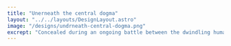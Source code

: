 ```yaml
---
title: "Unerneath the central dogma"
layout: "../../layouts/DesignLayout.astro"
image: "/designs/undrneath-central-dogma.png"
excrept: "Concealed during an ongoing battle between the dwindling humanity and the angels, Beneath NERV HQ lies hidden the mother of all angels"
---
```

